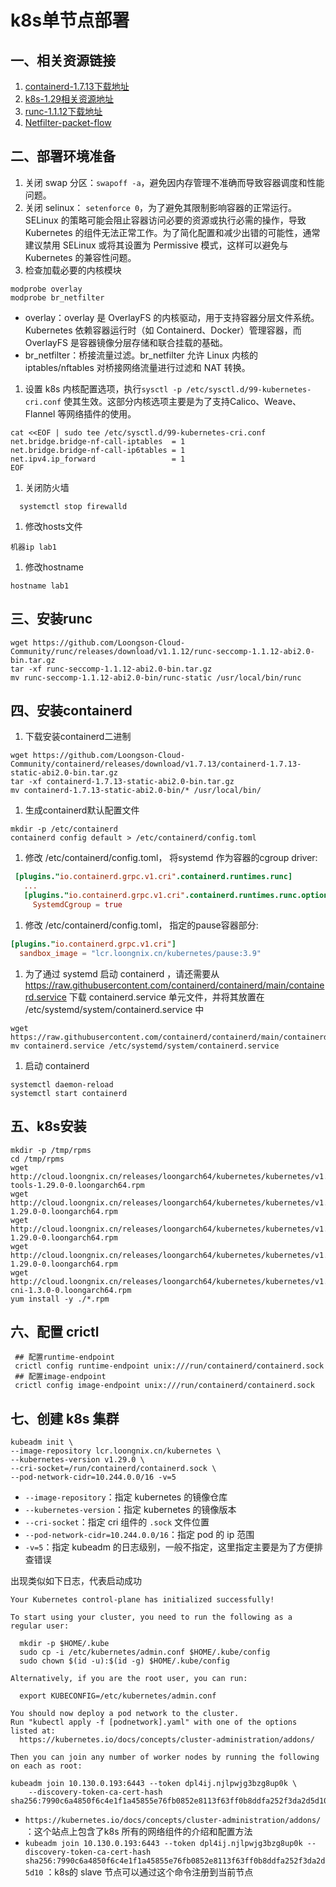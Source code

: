 # k8s单节点部署

## 一、相关资源链接



1. [containerd-1.7.13下载地址](https://github.com/Loongson-Cloud-Community/containerd/releases/download/v1.7.13/containerd-1.7.13-static-abi2.0-bin.tar.gz)
2. [k8s-1.29相关资源地址](http://cloud.loongnix.cn/releases/loongarch64/kubernetes/kubernetes/v1.29.0/)
3. [runc-1.1.12下载地址](https://github.com/Loongson-Cloud-Community/runc/releases/download/v1.1.12/runc-seccomp-1.1.12-abi2.0-bin.tar.gz)
4. [Netfilter-packet-flow](https://upload.wikimedia.org/wikipedia/commons/3/37/Netfilter-packet-flow.svg)

##

## 二、部署环境准备

1. 关闭 swap 分区：`swapoff -a`，避免因内存管理不准确而导致容器调度和性能问题。
2. 关闭 selinux： `setenforce 0`，为了避免其限制影响容器的正常运行。SELinux 的策略可能会阻止容器访问必要的资源或执行必需的操作，导致 Kubernetes 的组件无法正常工作。为了简化配置和减少出错的可能性，通常建议禁用 SELinux 或将其设置为 Permissive 模式，这样可以避免与 Kubernetes 的兼容性问题。
3. 检查加载必要的内核模块

```shellscript
modprobe overlay
modprobe br_netfilter
```

* overlay：overlay 是 OverlayFS 的内核驱动，用于支持容器分层文件系统。Kubernetes 依赖容器运行时（如 Containerd、Docker）管理容器，而 OverlayFS 是容器镜像分层存储和联合挂载的基础。
* br\_netfilter：桥接流量过滤。br\_netfilter 允许 Linux 内核的 iptables/nftables 对桥接网络流量进行过滤和 NAT 转换。



1. 设置 k8s 内核配置选项，执行`sysctl -p /etc/sysctl.d/99-kubernetes-cri.conf` 使其生效。这部分内核选项主要是为了支持Calico、Weave、Flannel 等网络插件的使用。

```shellscript
cat <<EOF | sudo tee /etc/sysctl.d/99-kubernetes-cri.conf
net.bridge.bridge-nf-call-iptables  = 1
net.bridge.bridge-nf-call-ip6tables = 1
net.ipv4.ip_forward                 = 1
EOF
```



1. 关闭防火墙

```shellscript
  systemctl stop firewalld
```



1. 修改hosts文件

```shellscript
机器ip lab1
```



1. 修改hostname

```
hostname lab1
```

 

## 三、安装runc

```shellscript
wget https://github.com/Loongson-Cloud-Community/runc/releases/download/v1.1.12/runc-seccomp-1.1.12-abi2.0-bin.tar.gz
tar -xf runc-seccomp-1.1.12-abi2.0-bin.tar.gz
mv runc-seccomp-1.1.12-abi2.0-bin/runc-static /usr/local/bin/runc
```

## 四、安装containerd



1. 下载安装containerd二进制

```
wget https://github.com/Loongson-Cloud-Community/containerd/releases/download/v1.7.13/containerd-1.7.13-static-abi2.0-bin.tar.gz
tar -xf containerd-1.7.13-static-abi2.0-bin.tar.gz
mv containerd-1.7.13-static-abi2.0-bin/* /usr/local/bin/
```



1. 生成containerd默认配置文件

```shellscript
mkdir -p /etc/containerd
containerd config default > /etc/containerd/config.toml
```



1. 修改 /etc/containerd/config.toml， 将systemd 作为容器的cgroup driver:

```toml
 [plugins."io.containerd.grpc.v1.cri".containerd.runtimes.runc]
   ...
   [plugins."io.containerd.grpc.v1.cri".containerd.runtimes.runc.options]
     SystemdCgroup = true
```



1. 修改 /etc/containerd/config.toml， 指定的pause容器部分:

```toml
[plugins."io.containerd.grpc.v1.cri"]
  sandbox_image = "lcr.loongnix.cn/kubernetes/pause:3.9"
```



1. 为了通过 systemd 启动 containerd ，请还需要从 https://raw.githubusercontent.com/containerd/containerd/main/containerd.service 下载 containerd.service 单元文件，并将其放置在 /etc/systemd/system/containerd.service 中

```shellscript
wget https://raw.githubusercontent.com/containerd/containerd/main/containerd.service
mv containerd.service /etc/systemd/system/containerd.service
```



1. 启动 containerd

```shellscript
systemctl daemon-reload
systemctl start containerd
```

## 五、k8s安装

```shellscript
mkdir -p /tmp/rpms
cd /tmp/rpms
wget http://cloud.loongnix.cn/releases/loongarch64/kubernetes/kubernetes/v1.29.0/cri-tools-1.29.0-0.loongarch64.rpm
wget http://cloud.loongnix.cn/releases/loongarch64/kubernetes/kubernetes/v1.29.0/kubeadm-1.29.0-0.loongarch64.rpm
wget http://cloud.loongnix.cn/releases/loongarch64/kubernetes/kubernetes/v1.29.0/kubectl-1.29.0-0.loongarch64.rpm
wget http://cloud.loongnix.cn/releases/loongarch64/kubernetes/kubernetes/v1.29.0/kubelet-1.29.0-0.loongarch64.rpm
wget http://cloud.loongnix.cn/releases/loongarch64/kubernetes/kubernetes/v1.29.0/kubernetes-cni-1.3.0-0.loongarch64.rpm
yum install -y ./*.rpm
```

## 六、配置 crictl

```shellscript
 ## 配置runtime-endpoint
 crictl config runtime-endpoint unix:///run/containerd/containerd.sock
 ## 配置image-endpoint
 crictl config image-endpoint unix:///run/containerd/containerd.sock
```

## 七、创建 k8s 集群

```shellscript
kubeadm init \
--image-repository lcr.loongnix.cn/kubernetes \
--kubernetes-version v1.29.0 \
--cri-socket=/run/containerd/containerd.sock \
--pod-network-cidr=10.244.0.0/16 -v=5
```

* `--image-repository`：指定 kubernetes 的镜像仓库
* `--kubernetes-version`：指定 kubernetes 的镜像版本
* `--cri-socket`：指定 cri 组件的 `.sock` 文件位置
* `--pod-network-cidr=10.244.0.0/16`：指定 pod 的 ip 范围
* `-v=5`：指定 kubeadm 的日志级别，一般不指定，这里指定主要是为了方便排查错误



出现类似如下日志，代表启动成功

```
Your Kubernetes control-plane has initialized successfully!

To start using your cluster, you need to run the following as a regular user:

  mkdir -p $HOME/.kube
  sudo cp -i /etc/kubernetes/admin.conf $HOME/.kube/config
  sudo chown $(id -u):$(id -g) $HOME/.kube/config

Alternatively, if you are the root user, you can run:

  export KUBECONFIG=/etc/kubernetes/admin.conf

You should now deploy a pod network to the cluster.
Run "kubectl apply -f [podnetwork].yaml" with one of the options listed at:
  https://kubernetes.io/docs/concepts/cluster-administration/addons/

Then you can join any number of worker nodes by running the following on each as root:

kubeadm join 10.130.0.193:6443 --token dpl4ij.njlpwjg3bzg8up0k \
	--discovery-token-ca-cert-hash sha256:7990c6a4850f6c4e1f1a45855e76fb0852e8113f63ff0b8ddfa252f3da2d5d10 
```

* `https://kubernetes.io/docs/concepts/cluster-administration/addons/` ：这个站点上包含了k8s 所有的网络组件的介绍和配置方法
* `kubeadm join 10.130.0.193:6443 --token dpl4ij.njlpwjg3bzg8up0k --discovery-token-ca-cert-hash sha256:7990c6a4850f6c4e1f1a45855e76fb0852e8113f63ff0b8ddfa252f3da2d5d10` ：k8s的 slave 节点可以通过这个命令注册到当前节点

